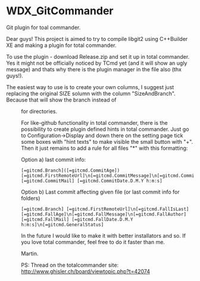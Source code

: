# WDX_GitCommander
Git plugin for toal commander.

Dear guys! This project is aimed to try to compile libgit2 using C++Builder XE and making a plugin for total commander.

To use the plugin - download Release.zip and set it up in total commander.
Yes it might not be officially noticed by TCmd yet (and it will show an ugly message) and thats why there is the plugin manager in the file also (thx guys!).

The easiest way to use is to create your own columns, I suggest just replacing the original SIZE solumn with the column "SizeAndBranch".
Because that will show the branch instead of <DIR> for directories.

For like-github functionality in total commander, there is the possibility to create plugin defined hints in total commander.
Just go to Configuration->Display and down there on the setting page tick some boxes with "hint texts" to make visible the small button with "+".
Then it just remains to add a rule for all files "*" with this formatting:

Option a) last commit info:
```
[=gitcmd.Branch]([=gitcmd.CommitAge]) [=gitcmd.FirstRemoteUrl]\n[=gitcmd.CommitMessage]\n[=gitcmd.CommitAuthor] [=gitcmd.CommitMail] [=gitcmd.CommitDate.D.M.Y h:m:s]
```

Option b) Last commit affecting given file (or last commit info for folders)
```
[=gitcmd.Branch] [=gitcmd.FirstRemoteUrl]\n[=gitcmd.FallIsLast] [=gitcmd.FallAge]\n[=gitcmd.FallMessage]\n[=gitcmd.FallAuthor] [=gitcmd.FallMail] [=gitcmd.FallDate.D.M.Y h:m:s]\n[=gitcmd.GeneralStatus]
```


In the future I would like to make it with better installators and so. If you love total commander, feel free to do it faster than me.

Martin.

PS: Thread on the totalcommander site: http://www.ghisler.ch/board/viewtopic.php?t=42074
